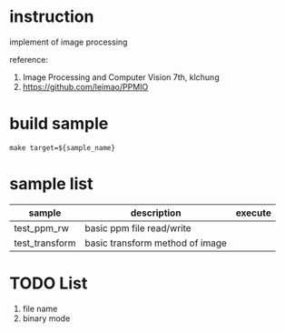 # instruction

implement of image processing

reference: 

1. Image Processing and Computer Vision 7th, klchung
2. https://github.com/leimao/PPMIO

# build sample

```
make target=${sample_name}
```

# sample list

|  sample  | description  | execute  |
|  ----    | ----  | ---- |
| test_ppm_rw    | basic ppm file read/write |
| test_transform      | basic transform method of image |


# TODO List

1. file name
2. binary mode